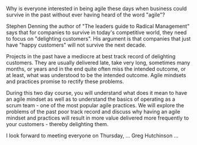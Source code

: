 Why is everyone interested in being agile these days when business could survive in the past without ever having heard of the word "agile"?

Stephen Denning the author of "The leaders guide to Radical Management" says that for companies to survive in today's competitive world, they need to focus on "delighting customers". His argument is that companies that just have "happy customers" will not survive the next decade.

Projects in the past have a mediocre at best track record of delighting customers. They are usually delivered late, take very long, sometimes many months, or years and in the end quite often miss the intended outcome, or at least, what was understood to be the intended outcome. Agile mindsets and practices promise to rectify these problems.

During this two day course, you will understand what does it mean to have an agile mindset as well as to understand the basics of operating as a scrum team - one of the most popular agile practices. We will explore the problems of the past poor track record and discuss why having an agile mindset and practices will result in more value delivered more frequently to your customers - thereby delighting them.

I look forward to meeting everyone on Thursday,
... Greg Hutchinson ...
